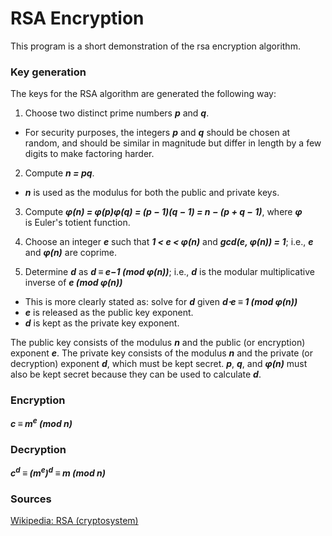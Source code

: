 # RSA Encryption

This program is a short demonstration of the rsa encryption algorithm. 


### Key generation
The keys for the RSA algorithm are generated the following way:

1. Choose two distinct prime numbers **_p_** and **_q_**.
  - For security purposes, the integers **_p_** and **_q_** should be chosen at random, and should be similar in magnitude but differ in length by a few digits to make factoring harder. 

2. Compute **_n = pq_**.
  - **_n_** is used as the modulus for both the public and private keys.

3. Compute **_φ(n) = φ(p)φ(q) = (p − 1)(q − 1) = n − (p + q − 1)_**, where **_φ_** is Euler's totient function. 

4. Choose an integer **_e_** such that **_1 < e < φ(n)_** and **_gcd(e, φ(n)) = 1_**; i.e., **_e_** and **_φ(n)_** are coprime.

5. Determine **_d_** as **_d ≡ e−1 (mod φ(n))_**; i.e., **_d_** is the modular multiplicative inverse of **_e (mod φ(n))_**
  - This is more clearly stated as: solve for **_d_** given **_d⋅e ≡ 1 (mod φ(n))_**
  - **_e_** is released as the public key exponent.
  - **_d_** is kept as the private key exponent.

The public key consists of the modulus **_n_** and the public (or encryption) exponent **_e_**. The private key consists of the modulus **_n_** and the private (or decryption) exponent **_d_**, which must be kept secret. **_p_**, **_q_**, and **_φ(n)_** must also be kept secret because they can be used to calculate **_d_**.


### Encryption

**_c ≡ m<sup>e</sup> (mod n)_**

### Decryption

**_c<sup>d</sup> ≡ (m<sup>e</sup>)<sup>d</sup> ≡ m (mod n)_**

### Sources 

[Wikipedia: RSA (cryptosystem)](https://en.wikipedia.org/wiki/RSA_(cryptosystem))
